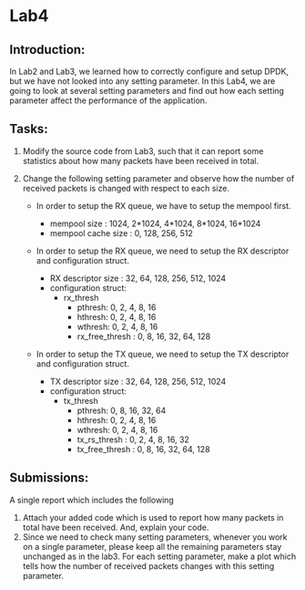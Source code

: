 # Lab4

## Introduction:
In Lab2 and Lab3, we learned how to correctly configure and setup DPDK, but we have not looked into any setting parameter. In this Lab4, we are going to look at several setting parameters and find out how each setting parameter affect the performance of the application.  

## Tasks:
1. Modify the source code from Lab3, such that it can report some statistics about how many packets have been received in total.
2. Change the following setting parameter and observe how the number of received packets is changed with respect to each size.

	* In order to setup the RX queue, we have to setup the mempool first.
		* mempool size : 1024, 2\*1024, 4\*1024, 8\*1024, 16\*1024
		* mempool cache size : 0, 128, 256, 512

	* In order to setup the RX queue, we need to setup the RX descriptor and configuration struct.
		* RX descriptor size : 32, 64, 128, 256, 512, 1024
		* configuration struct:
			* rx_thresh
				* pthresh: 0, 2, 4, 8, 16
				* hthresh: 0, 2, 4, 8, 16
				* wthresh: 0, 2, 4, 8, 16
				* rx\_free\_thresh : 0, 8, 16, 32, 64, 128
	
	* In order to setup the TX queue, we need to setup the TX descriptor and configuration struct.
		* TX descriptor size : 32, 64, 128, 256, 512, 1024
		* configuration struct:
			* tx_thresh
				* pthresh: 0, 8, 16, 32, 64
				* hthresh: 0, 2, 4, 8, 16
				* wthresh: 0, 2, 4, 8, 16
				* tx\_rs\_thresh : 0, 2, 4, 8, 16, 32
				* tx\_free\_thresh : 0, 8, 16, 32, 64, 128
	
## Submissions:

A single report which includes the following

1. Attach your added code which is used to report how many packets in total have been received. And, explain your code.
2. Since we need to check many setting parameters, whenever you work on a single parameter, please keep all the remaining parameters stay unchanged as in the lab3. For each setting parameter, make a plot which tells how the number of received packets changes with this setting parameter.
